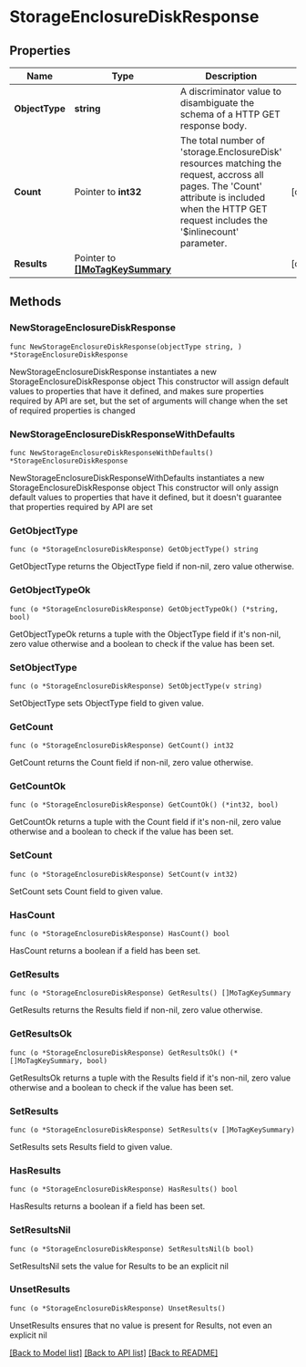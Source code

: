 # StorageEnclosureDiskResponse

## Properties

Name | Type | Description | Notes
------------ | ------------- | ------------- | -------------
**ObjectType** | **string** | A discriminator value to disambiguate the schema of a HTTP GET response body. | 
**Count** | Pointer to **int32** | The total number of &#39;storage.EnclosureDisk&#39; resources matching the request, accross all pages. The &#39;Count&#39; attribute is included when the HTTP GET request includes the &#39;$inlinecount&#39; parameter. | [optional] 
**Results** | Pointer to [**[]MoTagKeySummary**](mo.TagKeySummary.md) |  | [optional] 

## Methods

### NewStorageEnclosureDiskResponse

`func NewStorageEnclosureDiskResponse(objectType string, ) *StorageEnclosureDiskResponse`

NewStorageEnclosureDiskResponse instantiates a new StorageEnclosureDiskResponse object
This constructor will assign default values to properties that have it defined,
and makes sure properties required by API are set, but the set of arguments
will change when the set of required properties is changed

### NewStorageEnclosureDiskResponseWithDefaults

`func NewStorageEnclosureDiskResponseWithDefaults() *StorageEnclosureDiskResponse`

NewStorageEnclosureDiskResponseWithDefaults instantiates a new StorageEnclosureDiskResponse object
This constructor will only assign default values to properties that have it defined,
but it doesn't guarantee that properties required by API are set

### GetObjectType

`func (o *StorageEnclosureDiskResponse) GetObjectType() string`

GetObjectType returns the ObjectType field if non-nil, zero value otherwise.

### GetObjectTypeOk

`func (o *StorageEnclosureDiskResponse) GetObjectTypeOk() (*string, bool)`

GetObjectTypeOk returns a tuple with the ObjectType field if it's non-nil, zero value otherwise
and a boolean to check if the value has been set.

### SetObjectType

`func (o *StorageEnclosureDiskResponse) SetObjectType(v string)`

SetObjectType sets ObjectType field to given value.


### GetCount

`func (o *StorageEnclosureDiskResponse) GetCount() int32`

GetCount returns the Count field if non-nil, zero value otherwise.

### GetCountOk

`func (o *StorageEnclosureDiskResponse) GetCountOk() (*int32, bool)`

GetCountOk returns a tuple with the Count field if it's non-nil, zero value otherwise
and a boolean to check if the value has been set.

### SetCount

`func (o *StorageEnclosureDiskResponse) SetCount(v int32)`

SetCount sets Count field to given value.

### HasCount

`func (o *StorageEnclosureDiskResponse) HasCount() bool`

HasCount returns a boolean if a field has been set.

### GetResults

`func (o *StorageEnclosureDiskResponse) GetResults() []MoTagKeySummary`

GetResults returns the Results field if non-nil, zero value otherwise.

### GetResultsOk

`func (o *StorageEnclosureDiskResponse) GetResultsOk() (*[]MoTagKeySummary, bool)`

GetResultsOk returns a tuple with the Results field if it's non-nil, zero value otherwise
and a boolean to check if the value has been set.

### SetResults

`func (o *StorageEnclosureDiskResponse) SetResults(v []MoTagKeySummary)`

SetResults sets Results field to given value.

### HasResults

`func (o *StorageEnclosureDiskResponse) HasResults() bool`

HasResults returns a boolean if a field has been set.

### SetResultsNil

`func (o *StorageEnclosureDiskResponse) SetResultsNil(b bool)`

 SetResultsNil sets the value for Results to be an explicit nil

### UnsetResults
`func (o *StorageEnclosureDiskResponse) UnsetResults()`

UnsetResults ensures that no value is present for Results, not even an explicit nil

[[Back to Model list]](../README.md#documentation-for-models) [[Back to API list]](../README.md#documentation-for-api-endpoints) [[Back to README]](../README.md)


